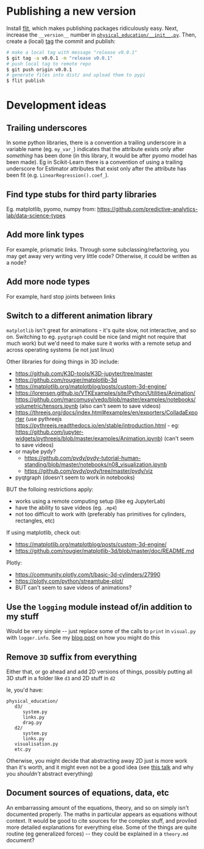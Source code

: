 # Publishing a new version
Install [flit](https://flit.readthedocs.io/en/latest/), which makes publishing packages ridiculously easy. Next, increase the `__version__` number in [`physical_education/__init__.py`](physical_education/__init__.py). Then, create a (local) [tag](https://git-scm.com/book/en/v2/Git-Basics-Tagging) the commit and publish:

```bash
# make a local tag with message "release v0.0.1"
$ git tag -a v0.0.1 -m "release v0.0.1"
# push local tag to remote repo
$ git push origin v0.0.1
# generate files into dist/ and upload them to pypi
$ flit publish
```

# Development ideas
## Trailing underscores
In some python libraries, there is a convention a trailing underscore in a variable name (eg. `my_var_`) indicates that the attribute exists only after _something_ has been done (in this library, it would be after pyomo model has been made). Eg in Scikit-Learn there is a convention of using a trailing underscore for Estimator attributes that exist only after the attribute has been fit (e.g. `LinearRegression().coef_`).

## Find type stubs for third party libraries
Eg. matplotlib, pyomo, numpy from:
   https://github.com/predictive-analytics-lab/data-science-types

## Add more link types
For example, prismatic links. Through some subclassing/refactoring, you may get away very writing very little code? Otherwise, it could be written as a node?

## Add more node types
For example, hard stop joints between links

## Switch to a different animation library
`matplotlib` isn't great for animations - it's quite slow, not interactive, and so on. Switching to eg. `pyqtgraph` could be nice (and might not require that much work) but we'd need to make sure it works with a remote setup and across operating systems (ie not just linux)

Other libraries for doing things in 3D include:
   * https://github.com/K3D-tools/K3D-jupyter/tree/master
   * https://github.com/rougier/matplotlib-3d
   * https://matplotlib.org/matplotblog/posts/custom-3d-engine/
   * https://lorensen.github.io/VTKExamples/site/Python/Utilities/Animation/ https://github.com/marcomusy/vedo/blob/master/examples/notebooks/volumetric/tensors.ipynb (also can't seem to save videos)
   * https://threejs.org/docs/index.html#examples/en/exporters/ColladaExporter (use pythreejs https://pythreejs.readthedocs.io/en/stable/introduction.html - eg: https://github.com/jupyter-widgets/pythreejs/blob/master/examples/Animation.ipynb) (can't seem to save videos)
   * or maybe pydy?
      * https://github.com/pydy/pydy-tutorial-human-standing/blob/master/notebooks/n08_visualization.ipynb
      * https://github.com/pydy/pydy/tree/master/pydy/viz
   * pyqtgraph (doesn't seem to work in notebooks)

BUT the folloing restrictions apply:
   * works using a remote computing setup (like eg JupyterLab)
   * have the ability to save videos (eg. `.mp4`)
   * not too difficult to work with (preferably has primitives for cylinders, rectangles, etc)

If using matplotlib, check out:
* https://matplotlib.org/matplotblog/posts/custom-3d-engine/
* https://github.com/rougier/matplotlib-3d/blob/master/doc/README.md

Plotly:
* https://community.plotly.com/t/basic-3d-cylinders/27990
* https://plotly.com/python/streamtube-plot/
* BUT can't seem to save videos of animations?

## Use the `logging` module instead of/in addition to my stuff
Would be very simple -- just replace some of the calls to `print` in `visual.py` with `logger.info`. See my [blog post](https://alknemeyer.github.io/technical/embedded-comms-with-python-part-2/#setting-up-logging) on how you might do this

## Remove `3D` suffix from everything
Either that, or go ahead and add 2D versions of things, possibly putting all 3D stuff in a folder like `d3` and 2D stuff in `d2`

Ie, you'd have:
```
physical_education/
   d3/
      system.py
      links.py
      drag.py
   d2/
      system.py
      links.py
   visualisation.py
   etc.py
```

Otherwise, you might decide that abstracting away 2D just is more work than it's worth, and it might even not be a good idea (see [this talk](https://www.deconstructconf.com/2019/dan-abramov-the-wet-codebase) and why you _shouldn't_ abstract everything)

## Document sources of equations, data, etc
An embarrassing amount of the equations, theory, and so on simply isn't documented properly. The maths in particular appears as equations without context. It would be good to cite sources for the complex stuff, and proviled more detailed explanations for everything else. Some of the things are quite routine (eg generalized forces) -- they could be explained in a `theory.md` document?